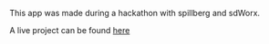 This app was made during a hackathon with spillberg and sdWorx.

A live project can be found [here](http://sd-engage.herokuapp.com/)

